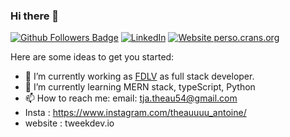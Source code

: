 ### Hi there 👋

<!--
**tweekdev/tweekdev** is a ✨ _special_ ✨ repository because its `README.md` (this file) appears on your GitHub profile.
-->

[![Github Followers Badge](https://img.shields.io/github/followers/Aina261?style=social)](https://github.com/tweekdev/)
[![LinkedIn](https://img.shields.io/badge/linkedin-%230077B5.svg?&style=for-the-badge&logo=linkedin&logoColor=white)](https://www.linkedin.com/in/th%C3%A9au-antoine/)
[![Website perso.crans.org](https://img.shields.io/website-up-down-green-red/http/perso.crans.org.svg)](https://tweekdev.io/)


Here are some ideas to get you started:

- 🔭 I’m currently working as [FDLV](https://www.fdlv.com/) as full stack developer. 
- 🌱 I’m currently learning MERN stack, typeScript, Python 
- 📫 How to reach me: email: tja.theau54@gmail.com
- Insta : https://www.instagram.com/theauuuu_antoine/
- website : tweekdev.io
